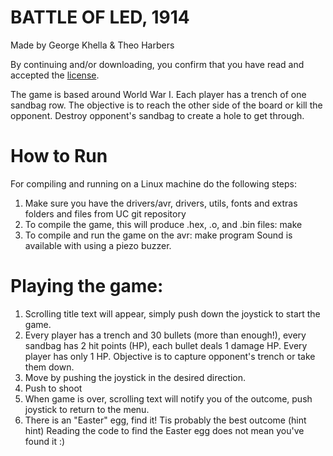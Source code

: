 # BATTLE OF LED, 1914
Made by George Khella & Theo Harbers

By continuing and/or downloading, you confirm that you have read and accepted 
the [license](LICENSE).

The game is based around World War I. Each player has a trench of one sandbag row.
The objective is to reach the other side of the board or kill the opponent. 
Destroy opponent's sandbag to create a hole to get through. 


# How to Run
For compiling and running on a Linux machine do the following steps:
1) Make sure you have the drivers/avr, drivers, utils, fonts and extras folders 
   and files from UC git repository
2) To compile the game, this will produce .hex, .o, and .bin files:
    make
3) To compile and run the game on the avr:
    make program
Sound is available with using a piezo buzzer.

# Playing the game:
1) Scrolling title text will appear, simply push down the joystick to start the 
   game.
2) Every player has a trench and 30 bullets (more than enough!), every sandbag
   has 2 hit points (HP), each bullet deals 1 damage HP. Every player has only
   1 HP. Objective is to capture opponent's trench or take them down.
3) Move by pushing the joystick in the desired direction.
4) Push to shoot
5) When game is over, scrolling text will notify you of the outcome, 
   push joystick to return to the menu.
6) There is an "Easter" egg, find it! Tis probably the best outcome (hint hint)
   Reading the code to find the Easter egg does not mean you've found it :)
   
